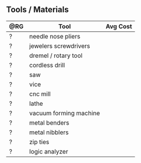 
## Tools / Materials

|@RG|Tool                       |Avg Cost |
|---|---------------------------|--------:|
| ? |needle nose pliers | |
| ? |jewelers screwdrivers | |
| ? |dremel / rotary tool | |
| ? |cordless drill | |
| ? |saw | |
| ? |vice | |
| ? |cnc mill | |
| ? |lathe | |
| ? |vacuum forming machine | |
| ? |metal benders | |
| ? |metal nibblers | |
| ? |zip ties | |
| ? |logic analyzer | |



